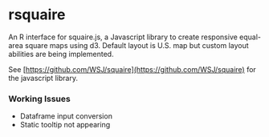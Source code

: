 # rsquaire

An R interface for squaire.js, a Javascript library to create responsive equal-area square maps using d3. Default layout is U.S. map but custom layout abilities are being implemented.  

See [https://github.com/WSJ/squaire](https://github.com/WSJ/squaire) for the javascript library.

### Working Issues

- Dataframe input conversion
- Static tooltip not appearing